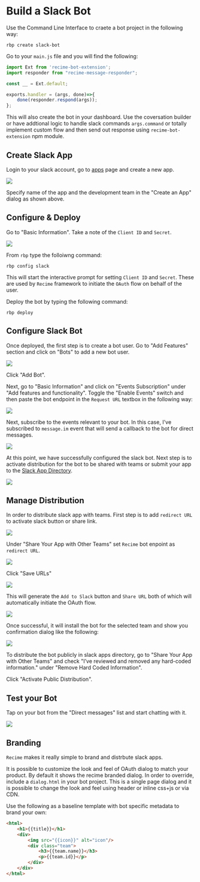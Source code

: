 # Build a Slack Bot

Use the Command Line Interface to craete a bot project in the following way:

```shell
rbp create slack-bot
```

Go to your `main.js` file and you will find the following:

```javascript
import Ext from 'recime-bot-extension';
import responder from "recime-message-responder";

const __ = Ext.default;

exports.handler = (args, done)=>{
    done(responder.respond(args));
};
```

This will also create the bot in your dashboard. Use the coversation builder or have addtional logic to handle slack commands `args.command` or totally implement custom flow and then send out response using `recime-bot-extension` npm module.


## Create Slack App

Login to your slack account, go to [apps](https://api.slack.com/apps) page and create a new app.


![](create-slack-app.png)


Specify name of the app and the development team in the "Create an App" dialog as shown above.


## Configure & Deploy

Go to "Basic Information". Take a note of the `Client ID` and `Secret`.


![](slack-credentials.png)


From `rbp` type the folloiwng command:

```
rbp config slack 

```

This will start the interactive prompt for setting `Client ID` and `Secret`. These are used by `Recime` framework to initiate the `OAuth` flow on behalf of the user.


Deploy the bot by typing the following command:

```
rbp deploy

```

## Configure Slack Bot


Once deployed, the first step is to create a bot user. Go to "Add Features" section and click on "Bots" to add a new bot user.


![](add-a-slack-bot-dialog.png)


Click "Add Bot".


Next, go to "Basic Information" and click on "Events Subscription" under "Add features and functionality". Toggle the "Enable Events" switch and then paste the bot endpoint in the `Request URL` textbox in the following way:

![](event-request-url.png)

Next, subscribe to the events relevant to your bot. In this case, I've subscribed to `message.im` event that will send a callback to the bot for direct messages.

![](slack-bot-events.png)


At this point, we have successfully configured the slack bot. Next step is to activate distribution for the bot to be shared with teams or submit your app to the [Slack App Directory](https://slack.com/apps).

![](slack-add-features.png)


## Manage Distribution

In order to distribute slack app with teams. First step is to add `redirect URL` to activate slack button or share link.

![](slack-app-oauth.png)


Under "Share Your App with Other Teams" set `Recime` bot enpoint as `redirect URL`.


![](share-slack-app-with-others.png) 


Click "Save URLs"

![](share-slack-app-with-teams-button.png)


This will generate the `Add to Slack` button and `Share URL` both of which will automatically initiate the OAuth flow.

![](slack-bot-install.png)

Once successful, it will install the bot for the selected team and show you confirmation dialog like the following:


![](slack-complete.png)


To distribute the bot publicly in slack apps directory, go to "Share Your App with Other Teams" and check "I’ve reviewed and removed any hard-coded information." under "Remove Hard Coded Information".

Click "Activate Public Distribution".



## Test your Bot

Tap on your bot from the "Direct messages" list and start chatting with it.


![](slack-turing-bot-example.png)

## Branding

`Recime` makes it really simple to brand and distrbute slack apps.

It is possible to customize the look and feel of OAuth dialog to match your product. By default it shows the recime branded dialog. In order to override, include a `dialog.html` in your bot project. This is a single page dialog and it is possible to change the look and feel using header or inline css+js or via CDN.

Use the following as a baseline template with bot specific metadata to brand your own:

```html
<html>
    <h1>{{title}}</h1>
    <div>
        <img src="{{icon}}" alt="icon"/>
        <div class="team">
            <h3>{{team.name}}</h3>
            <p>{{team.id}}</p>
        </div>
    </div>
</html>
```







